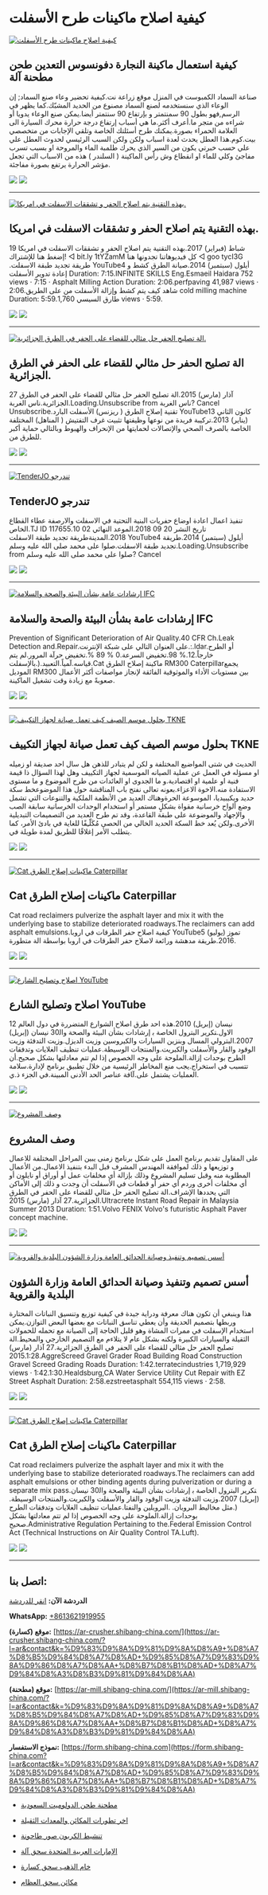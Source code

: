 # كيفية اصلاح ماكينات طرح الأسفلت

<a href="https://swt.shibang-china.com/?l=ar&img&k=%D9%83%D9%8A%D9%81%D9%8A%D8%A9+%D8%A7%D8%B5%D9%84%D8%A7%D8%AD+%D9%85%D8%A7%D9%83%D9%8A%D9%86%D8%A7%D8%AA+%D8%B7%D8%B1%D8%AD+%D8%A7%D9%84%D8%A3%D8%B3%D9%81%D9%84%D8%AA" target="_blank">![كيفية اصلاح ماكينات طرح الأسفلت](http://static.shibang-china.com/all-800x300/843.jpg)</a>

## كيفية استعمال ماكينة النجارة دفونسوس التعدين طحن مطحنة آلة
صناعة السماد الكمبوست في المنزل موقع زراعة نت.كيفية تحضير وعاء صنع السماد; إن الوعاء الذي سنستخدمه لصنع السماد مصنوع من الحديد المشبّك.كما يظهر في الرسم,فهو بطول 90 سمنتمتر و بإرتفاع 90 سنتمتر أيضا.يمكن صنع الوعاء يدويا أو شراءه من متجر ما.أعرف أكثر.ما هي أسباب إرتفاع درجة حرارة محرك السيارة الى العلامة الحمراء بصورة.يمكنك طرح أسئلتك الخاصة وتلقي الإجابات من متخصصي بيت.كوم.هذا العطل يحدث لعدة اسباب ولكن ولكن السبب الرئيسي لحدوث العطل علي علي حسب خبرتي يكون من السير الذي يحرك طلمبة الماء والمروحة او بسبب تسرب مفاجئ وكلي للماء او انقطاع وش رأس الماكينة ( السلندر ) هذه من الاسباب التي تجعل مؤشر الحرارة يرتفع بصورة مفاجئة.


<a href="https://whatsapp.shibangsoft.com/WhatsApp.php" target="_blank" title="WhatsApp">![](http://static.shibang-china.com/icon/whatsapp.png)</a> <a href="https://swt.shibang-china.com/?l=ar&icon&k=%D9%83%D9%8A%D9%81%D9%8A%D8%A9+%D8%A7%D8%B5%D9%84%D8%A7%D8%AD+%D9%85%D8%A7%D9%83%D9%8A%D9%86%D8%A7%D8%AA+%D8%B7%D8%B1%D8%AD+%D8%A7%D9%84%D8%A3%D8%B3%D9%81%D9%84%D8%AA" target="_blank">![](http://static.shibang-china.com/icon/chat-ar.png)</a>

---

<a href="https://swt.shibang-china.com/?l=ar&img&k=%D9%83%D9%8A%D9%81%D9%8A%D8%A9+%D8%A7%D8%B5%D9%84%D8%A7%D8%AD+%D9%85%D8%A7%D9%83%D9%8A%D9%86%D8%A7%D8%AA+%D8%B7%D8%B1%D8%AD+%D8%A7%D9%84%D8%A3%D8%B3%D9%81%D9%84%D8%AA" target="_blank">![بهذه التقنية يتم اصلاح الحفر و تشققات الاسفلت في امريكا.](http://static.shibang-china.com/all-800x300/273.jpg)</a>

## بهذه التقنية يتم اصلاح الحفر و تشققات الاسفلت في امريكا.
19 شباط (فبراير) 2017.بهذه التقنية يتم اصلاح الحفر و تشققات الاسفلت في امريكا إضغط هنا للإشتراك! ◅ bit.ly 1tYZamM كل فيديوهاتنا تجدونها هنا ◅ goo tycI3G  .طريقة تجديد طبقة الاسفلت YouTube4 أيلول (سبتمبر) 2014.صيانة الطرق كشط و إعادة تدوير الأسفلت Duration: 7:15.INFINITE SKILLS Eng.Esmaeil Haidara 752 views &middot; 7:15 &middot; Asphalt Milling Action Duration: 2:06.perfpaving 41,987 views &middot; 2:06.شاهد كيف يتم كشط وإزالة الأسفلت من على الطريق cold milling machine Duration: 5:59.طارق السيسي 1,760 views &middot; 5:59.


<a href="https://whatsapp.shibangsoft.com/WhatsApp.php" target="_blank" title="WhatsApp">![](http://static.shibang-china.com/icon/whatsapp.png)</a> <a href="https://swt.shibang-china.com/?l=ar&icon&k=%D9%83%D9%8A%D9%81%D9%8A%D8%A9+%D8%A7%D8%B5%D9%84%D8%A7%D8%AD+%D9%85%D8%A7%D9%83%D9%8A%D9%86%D8%A7%D8%AA+%D8%B7%D8%B1%D8%AD+%D8%A7%D9%84%D8%A3%D8%B3%D9%81%D9%84%D8%AA" target="_blank">![](http://static.shibang-china.com/icon/chat-ar.png)</a>

---

<a href="https://swt.shibang-china.com/?l=ar&img&k=%D9%83%D9%8A%D9%81%D9%8A%D8%A9+%D8%A7%D8%B5%D9%84%D8%A7%D8%AD+%D9%85%D8%A7%D9%83%D9%8A%D9%86%D8%A7%D8%AA+%D8%B7%D8%B1%D8%AD+%D8%A7%D9%84%D8%A3%D8%B3%D9%81%D9%84%D8%AA" target="_blank">![الة تصليح الحفر حل مثالي للقضاء على الحفر في الطرق الجزائرية.](http://static.shibang-china.com/all-800x300/158.jpg)</a>

## الة تصليح الحفر حل مثالي للقضاء على الحفر في الطرق الجزائرية.
27 آذار (مارس) 2015.الة تصليح الحفر حل مثالي للقضاء على الحفر في الطرق الجزائرية.ناس الغربة.Loading.Unsubscribe from ناس الغربة? Cancel Unsubscribe.تقنية إصلاح الطرق ( ريزنس) الأسفلت البارد YouTube13 كانون الثاني (يناير) 2013.تركيبة فريدة من نوعها وظيفتها تثبيت غرف التفتيش ( المناهل) المختلفة الخاصة بالصرف الصحي والإتصالات لحمايتها من الإنحراف والهبوط وبالتالي حماية أكبر للطرق من.


<a href="https://whatsapp.shibangsoft.com/WhatsApp.php" target="_blank" title="WhatsApp">![](http://static.shibang-china.com/icon/whatsapp.png)</a> <a href="https://swt.shibang-china.com/?l=ar&icon&k=%D9%83%D9%8A%D9%81%D9%8A%D8%A9+%D8%A7%D8%B5%D9%84%D8%A7%D8%AD+%D9%85%D8%A7%D9%83%D9%8A%D9%86%D8%A7%D8%AA+%D8%B7%D8%B1%D8%AD+%D8%A7%D9%84%D8%A3%D8%B3%D9%81%D9%84%D8%AA" target="_blank">![](http://static.shibang-china.com/icon/chat-ar.png)</a>

---

<a href="https://swt.shibang-china.com/?l=ar&img&k=%D9%83%D9%8A%D9%81%D9%8A%D8%A9+%D8%A7%D8%B5%D9%84%D8%A7%D8%AD+%D9%85%D8%A7%D9%83%D9%8A%D9%86%D8%A7%D8%AA+%D8%B7%D8%B1%D8%AD+%D8%A7%D9%84%D8%A3%D8%B3%D9%81%D9%84%D8%AA" target="_blank">![TenderJO تندرجو](http://static.shibang-china.com/all-800x300/1179.jpg)</a>

## TenderJO تندرجو
تنفيذ اعمال اعادة اوضاع حفريات البنية التحتية في الاسفلت والارصفة عطاء القطاع الخاص.TJ ID 117655.تاريخ النشر 20 09 2018.الموعد النهائي 02 10 2018.المدينةطريقة تجديد طبقة الاسفلت YouTube4 أيلول (سبتمبر) 2014.طريقة تجديد طبقة الاسفلت.صلوا على محمد صلى الله عليه وسلم.Loading.Unsubscribe from صلوا على محمد صلى الله عليه وسلم? Cancel


<a href="https://whatsapp.shibangsoft.com/WhatsApp.php" target="_blank" title="WhatsApp">![](http://static.shibang-china.com/icon/whatsapp.png)</a> <a href="https://swt.shibang-china.com/?l=ar&icon&k=%D9%83%D9%8A%D9%81%D9%8A%D8%A9+%D8%A7%D8%B5%D9%84%D8%A7%D8%AD+%D9%85%D8%A7%D9%83%D9%8A%D9%86%D8%A7%D8%AA+%D8%B7%D8%B1%D8%AD+%D8%A7%D9%84%D8%A3%D8%B3%D9%81%D9%84%D8%AA" target="_blank">![](http://static.shibang-china.com/icon/chat-ar.png)</a>

---

<a href="https://swt.shibang-china.com/?l=ar&img&k=%D9%83%D9%8A%D9%81%D9%8A%D8%A9+%D8%A7%D8%B5%D9%84%D8%A7%D8%AD+%D9%85%D8%A7%D9%83%D9%8A%D9%86%D8%A7%D8%AA+%D8%B7%D8%B1%D8%AD+%D8%A7%D9%84%D8%A3%D8%B3%D9%81%D9%84%D8%AA" target="_blank">![إرشادات عامة بشأن البيئة والصحة والسلامة IFC](http://static.shibang-china.com/all-800x300/499.jpg)</a>

## إرشادات عامة بشأن البيئة والصحة والسلامة IFC
Prevention of Significant Deterioration of Air Quality.40 CFR Ch.Leak Detection and.Repair.ﻋﻠﻰ اﻟﻌﻨﻮان اﻟﺘﺎﻟﻲ ﻋﻠﻰ ﺷﺒﻜﺔ اﻹﻧﺘﺮﻧﺖ.:.ldar.أو اﻟﻄﺮح ﺧﺎرﺟﺎً.12.% 98.ﺗﺨﻔﻴﺾ اﻟﺴﺮﻋﺔ.0 % 89 %.ﺗﺨﻔﻴﺾ ﺣﺮآﺔ اﻟﻤﺮور.ﻟﻢ ﻳﺘﻢ ﻗﻴﺎﺳﻪ.آﻤﻴﺎً.اﻟﺘﻌﺒﻴﺪ.(.ﺑﺎﻹﺳﻔﻠﺖ.Cat ماكينة إصلاح الطرق RM300 Caterpillarيجمع الموديل RM300 بين مستويات الأداء والموثوقية الفائقة لإنجاز مواصفات أكثر الأعمال صعوبةً مع زيادة وقت تشغيل الماكينة.


<a href="https://whatsapp.shibangsoft.com/WhatsApp.php" target="_blank" title="WhatsApp">![](http://static.shibang-china.com/icon/whatsapp.png)</a> <a href="https://swt.shibang-china.com/?l=ar&icon&k=%D9%83%D9%8A%D9%81%D9%8A%D8%A9+%D8%A7%D8%B5%D9%84%D8%A7%D8%AD+%D9%85%D8%A7%D9%83%D9%8A%D9%86%D8%A7%D8%AA+%D8%B7%D8%B1%D8%AD+%D8%A7%D9%84%D8%A3%D8%B3%D9%81%D9%84%D8%AA" target="_blank">![](http://static.shibang-china.com/icon/chat-ar.png)</a>

---

<a href="https://swt.shibang-china.com/?l=ar&img&k=%D9%83%D9%8A%D9%81%D9%8A%D8%A9+%D8%A7%D8%B5%D9%84%D8%A7%D8%AD+%D9%85%D8%A7%D9%83%D9%8A%D9%86%D8%A7%D8%AA+%D8%B7%D8%B1%D8%AD+%D8%A7%D9%84%D8%A3%D8%B3%D9%81%D9%84%D8%AA" target="_blank">![بحلول موسم الصيف كيف تعمل صيانة لجهاز التكييف TKNE](http://static.shibang-china.com/all-800x300/949.jpg)</a>

## بحلول موسم الصيف كيف تعمل صيانة لجهاز التكييف TKNE
الحديث في شتى المواضيع المختلفة و لكن لم يتبادر للذهن هل سال احد صديقة او زميله او مسؤله في العمل عن عملية الصيانه الموسمية لجهاز التكييف وهل لهذا السؤال ذا قيمة فنية او علمية او اقتصادية.و ما الجدوى او العائدات من طرح الموضوع و ما مستوى الاستفادة منه.الاخوة الاعزاء.بعونه تعالى نفتح باب المناقشة حول هذا الموضوعخط سكة حديد ويكيبيديا، الموسوعة الحرةوهناك العديد من الأنظمة الملكية والتنوعات التي تشمل وضع ألواح خرسانية مقواة بشكلٍ مستمر أو استخدام الوحدات الخرسانية سابقة الصب والإجهاد والموضوعة على طبقة القاعدة، وقد تم طرح العديد من التصميمات التبديلية الأخرى.ولكن يُعد خط السكة الحديد الخالي من الحصى مُكَلّـِفًا للغاية في بادئ الأمر، كما يتطلب الأمر إغلاقًا للطريق لمدة طويلة في.


<a href="https://whatsapp.shibangsoft.com/WhatsApp.php" target="_blank" title="WhatsApp">![](http://static.shibang-china.com/icon/whatsapp.png)</a> <a href="https://swt.shibang-china.com/?l=ar&icon&k=%D9%83%D9%8A%D9%81%D9%8A%D8%A9+%D8%A7%D8%B5%D9%84%D8%A7%D8%AD+%D9%85%D8%A7%D9%83%D9%8A%D9%86%D8%A7%D8%AA+%D8%B7%D8%B1%D8%AD+%D8%A7%D9%84%D8%A3%D8%B3%D9%81%D9%84%D8%AA" target="_blank">![](http://static.shibang-china.com/icon/chat-ar.png)</a>

---

<a href="https://swt.shibang-china.com/?l=ar&img&k=%D9%83%D9%8A%D9%81%D9%8A%D8%A9+%D8%A7%D8%B5%D9%84%D8%A7%D8%AD+%D9%85%D8%A7%D9%83%D9%8A%D9%86%D8%A7%D8%AA+%D8%B7%D8%B1%D8%AD+%D8%A7%D9%84%D8%A3%D8%B3%D9%81%D9%84%D8%AA" target="_blank">![Cat ماكينات إصلاح الطرق Caterpillar](http://static.shibang-china.com/all-800x300/929.jpg)</a>

## Cat ماكينات إصلاح الطرق Caterpillar
Cat road reclaimers pulverize the asphalt layer and mix it with the underlying base to stabilize deteriorated roadways.The reclaimers can add asphalt emulsions.كيفية اصلاح حفر الطرقات في اروبا YouTube5 تموز (يوليو) 2016.طريقة مدهشة ورائعة لاصلاح حفر الطرقات في اروبا بواسطة الة متطورة.


<a href="https://whatsapp.shibangsoft.com/WhatsApp.php" target="_blank" title="WhatsApp">![](http://static.shibang-china.com/icon/whatsapp.png)</a> <a href="https://swt.shibang-china.com/?l=ar&icon&k=%D9%83%D9%8A%D9%81%D9%8A%D8%A9+%D8%A7%D8%B5%D9%84%D8%A7%D8%AD+%D9%85%D8%A7%D9%83%D9%8A%D9%86%D8%A7%D8%AA+%D8%B7%D8%B1%D8%AD+%D8%A7%D9%84%D8%A3%D8%B3%D9%81%D9%84%D8%AA" target="_blank">![](http://static.shibang-china.com/icon/chat-ar.png)</a>

---

<a href="https://swt.shibang-china.com/?l=ar&img&k=%D9%83%D9%8A%D9%81%D9%8A%D8%A9+%D8%A7%D8%B5%D9%84%D8%A7%D8%AD+%D9%85%D8%A7%D9%83%D9%8A%D9%86%D8%A7%D8%AA+%D8%B7%D8%B1%D8%AD+%D8%A7%D9%84%D8%A3%D8%B3%D9%81%D9%84%D8%AA" target="_blank">![اصلاح وتصليح الشارع YouTube](http://static.shibang-china.com/all-800x300/379.jpg)</a>

## اصلاح وتصليح الشارع YouTube
12 نيسان (إبريل) 2010.هذه احد طرق اصلاح الشوارع المتضررة في دول العالم الاول.ﺘﻜﺮﻳﺮ اﻟﺒﺘﺮول اﻟﺨﺎﺻﺔ ﺑ إرﺷﺎدات ﺑﺸﺄن اﻟﺒﻴﺌﺔ واﻟﺼﺤﺔ واﻟ30 نيسان (إبريل) 2007.اﻟﺒﺘﺮوﻟﻲ اﻟﻤﺴﺎل وﺑﻨﺰﻳﻦ اﻟﺴﻴﺎرات واﻟﻜﻴﺮوﺳﻴﻦ وزﻳﺖ اﻟﺪﻳﺰل.وزﻳﺖ اﻟﺘﺪﻓﺌﺔ وزﻳﺖ اﻟﻮﻗﻮد واﻟﻘﺎر واﻷﺳﻔﻠﺖ واﻟﻜﺒﺮﻳﺖ.واﻟﻤﻨﺘﺠﺎت اﻟﻮﺳﻴﻄﺔ.ﻋﻤﻠﻴﺎت ﺗﻨﻈﻴﻒ اﻟﻐﻼﻳﺎت وﺗﺪﻓﻘﺎت اﻟﻄﺮح ﺑﻮﺣﺪات إزاﻟﺔ.اﻟﻤﻠﻮﺣﺔ ﻋﻠﻰ وﺟﻪ اﻟﺨﺼﻮص إذا ﻟﻢ ﺗﺘﻢ ﻣﻌﺎدﻟﺘﻬﺎ ﺑﺸﻜﻞ ﺻﺤﻴﺢ.أن ﺗﺘﺴﺒﺐ ﻓﻲ اﺳﺘﺨﺮاج.ﻳﺠﺐ ﻣﻨﻊ اﻟﻤﺨﺎﻃﺮ اﻟﺮﺋﻴﺴﻴﺔ ﻣﻦ ﺧﻼل ﺗﻄﺒﻴﻖ ﺑﺮﻧﺎﻣﺞ ﻹدارة.ﺳﻼﻣﺔ اﻟﻌﻤﻠﻴﺎت ﻳﺸﺘﻤﻞ ﻋﻠﻰ.آﺎﻓﺔ ﻋﻨﺎﺻﺮ اﻟﺤﺪ اﻷدﻧﻰ اﻟﻤﺒﻴﻨﺔ.ﻓﻲ اﻟﺠﺰء ذ.ي.


<a href="https://whatsapp.shibangsoft.com/WhatsApp.php" target="_blank" title="WhatsApp">![](http://static.shibang-china.com/icon/whatsapp.png)</a> <a href="https://swt.shibang-china.com/?l=ar&icon&k=%D9%83%D9%8A%D9%81%D9%8A%D8%A9+%D8%A7%D8%B5%D9%84%D8%A7%D8%AD+%D9%85%D8%A7%D9%83%D9%8A%D9%86%D8%A7%D8%AA+%D8%B7%D8%B1%D8%AD+%D8%A7%D9%84%D8%A3%D8%B3%D9%81%D9%84%D8%AA" target="_blank">![](http://static.shibang-china.com/icon/chat-ar.png)</a>

---

<a href="https://swt.shibang-china.com/?l=ar&img&k=%D9%83%D9%8A%D9%81%D9%8A%D8%A9+%D8%A7%D8%B5%D9%84%D8%A7%D8%AD+%D9%85%D8%A7%D9%83%D9%8A%D9%86%D8%A7%D8%AA+%D8%B7%D8%B1%D8%AD+%D8%A7%D9%84%D8%A3%D8%B3%D9%81%D9%84%D8%AA" target="_blank">![وصف المشروع](http://static.shibang-china.com/all-800x300/290.jpg)</a>

## وصف المشروع
على المقاول تقديم برنامج العمل على شكل برنامج زمنى يبين المراحل المختلفة للاعمال و توزيعها و ذلك لموافقة المهندس المشرف قبل البدء بتنفيذ الاعمال.من الأعمال المطلوبة منه وقبل تسليم المشروع وذلك بإزالة أي مخلفات عمل أو أوراق أو نايلون أو أي مخلفات أخرى وردم أي حفر أو قطعات في الأسفلت أن وجدت و ذلك إلى الأماكن التي يحددها الإشراف.الة تصليح الحفر حل مثالي للقضاء على الحفر في الطرق الجزائرية.27 آذار (مارس) 2015.Ultracrete Instant Road Repair in Malaysia Summer 2013 Duration: 1:51.Volvo FENIX Volvo&#39;s futuristic Asphalt Paver concept machine.


<a href="https://whatsapp.shibangsoft.com/WhatsApp.php" target="_blank" title="WhatsApp">![](http://static.shibang-china.com/icon/whatsapp.png)</a> <a href="https://swt.shibang-china.com/?l=ar&icon&k=%D9%83%D9%8A%D9%81%D9%8A%D8%A9+%D8%A7%D8%B5%D9%84%D8%A7%D8%AD+%D9%85%D8%A7%D9%83%D9%8A%D9%86%D8%A7%D8%AA+%D8%B7%D8%B1%D8%AD+%D8%A7%D9%84%D8%A3%D8%B3%D9%81%D9%84%D8%AA" target="_blank">![](http://static.shibang-china.com/icon/chat-ar.png)</a>

---

<a href="https://swt.shibang-china.com/?l=ar&img&k=%D9%83%D9%8A%D9%81%D9%8A%D8%A9+%D8%A7%D8%B5%D9%84%D8%A7%D8%AD+%D9%85%D8%A7%D9%83%D9%8A%D9%86%D8%A7%D8%AA+%D8%B7%D8%B1%D8%AD+%D8%A7%D9%84%D8%A3%D8%B3%D9%81%D9%84%D8%AA" target="_blank">![أسس تصميم وتنفيذ وصيانة الحدائق العامة وزارة الشؤون البلدية والقروية](http://static.shibang-china.com/all-800x300/633.jpg)</a>

## أسس تصميم وتنفيذ وصيانة الحدائق العامة وزارة الشؤون البلدية والقروية
هذا وينبغي أن تكون هناك معرفة ودراية جيدة في كيفية توزيع وتنسيق النباتات المختارة وربطها بتصميم الحديقة وأن يعطي تناسق النباتات مع بعضها البعض التوازن.يمكن استخدام الإسفلت في ممرات المشاة وهو قليل الحاجة إلى الصيانة مع تحمله للحمولات الثقيلة والسيارات الكبيرة ولكنه بشكل عام لا يتلاءم مع التصميم الخارجي والمحيط.الة تصليح الحفر حل مثالي للقضاء على الحفر في الطرق الجزائرية.27 آذار (مارس) 2015.1:28.AggreScreed Gravel Grader Road Building Road Construction Gravel Screed Grading Roads Duration: 1:42.terratecindustries 1,719,929 views &middot; 1:42.1:30.Healdsburg,CA Water Service Utility Cut Repair with EZ Street Asphalt Duration: 2:58.ezstreetasphalt 554,115 views &middot; 2:58.


<a href="https://whatsapp.shibangsoft.com/WhatsApp.php" target="_blank" title="WhatsApp">![](http://static.shibang-china.com/icon/whatsapp.png)</a> <a href="https://swt.shibang-china.com/?l=ar&icon&k=%D9%83%D9%8A%D9%81%D9%8A%D8%A9+%D8%A7%D8%B5%D9%84%D8%A7%D8%AD+%D9%85%D8%A7%D9%83%D9%8A%D9%86%D8%A7%D8%AA+%D8%B7%D8%B1%D8%AD+%D8%A7%D9%84%D8%A3%D8%B3%D9%81%D9%84%D8%AA" target="_blank">![](http://static.shibang-china.com/icon/chat-ar.png)</a>

---

<a href="https://swt.shibang-china.com/?l=ar&img&k=%D9%83%D9%8A%D9%81%D9%8A%D8%A9+%D8%A7%D8%B5%D9%84%D8%A7%D8%AD+%D9%85%D8%A7%D9%83%D9%8A%D9%86%D8%A7%D8%AA+%D8%B7%D8%B1%D8%AD+%D8%A7%D9%84%D8%A3%D8%B3%D9%81%D9%84%D8%AA" target="_blank">![Cat ماكينات إصلاح الطرق Caterpillar](http://static.shibang-china.com/all-800x300/1103.jpg)</a>

## Cat ماكينات إصلاح الطرق Caterpillar
Cat road reclaimers pulverize the asphalt layer and mix it with the underlying base to stabilize deteriorated roadways.The reclaimers can add asphalt emulsions or other binding agents during pulverization or during a separate mix pass.ﺘﻜﺮﻳﺮ اﻟﺒﺘﺮول اﻟﺨﺎﺻﺔ ﺑ إرﺷﺎدات ﺑﺸﺄن اﻟﺒﻴﺌﺔ واﻟﺼﺤﺔ واﻟ30 نيسان (إبريل) 2007.وزﻳﺖ اﻟﺘﺪﻓﺌﺔ وزﻳﺖ اﻟﻮﻗﻮد واﻟﻘﺎر واﻷﺳﻔﻠﺖ واﻟﻜﺒﺮﻳﺖ.واﻟﻤﻨﺘﺠﺎت اﻟﻮﺳﻴﻄﺔ.(.ﻣﺜﻞ ﻣﺨﺎﻟﻴﻂ اﻟﺒﺮوﺑﺎن. .اﻟﺒﺮوﺑﻠﻴﻦ واﻟﻨﻔﺘﺎ.ﻋﻤﻠﻴﺎت ﺗﻨﻈﻴﻒ اﻟﻐﻼﻳﺎت وﺗﺪﻓﻘﺎت اﻟﻄﺮح ﺑﻮﺣﺪات إزاﻟﺔ.اﻟﻤﻠﻮﺣﺔ ﻋﻠﻰ وﺟﻪ اﻟﺨﺼﻮص إذا ﻟﻢ ﺗﺘﻢ ﻣﻌﺎدﻟﺘﻬﺎ ﺑﺸﻜﻞ ﺻﺤﻴﺢ.Administrative Regulation Pertaining to the.Federal Emission Control Act (Technical Instructions on Air Quality Control TA.Luft).


<a href="https://whatsapp.shibangsoft.com/WhatsApp.php" target="_blank" title="WhatsApp">![](http://static.shibang-china.com/icon/whatsapp.png)</a> <a href="https://swt.shibang-china.com/?l=ar&icon&k=%D9%83%D9%8A%D9%81%D9%8A%D8%A9+%D8%A7%D8%B5%D9%84%D8%A7%D8%AD+%D9%85%D8%A7%D9%83%D9%8A%D9%86%D8%A7%D8%AA+%D8%B7%D8%B1%D8%AD+%D8%A7%D9%84%D8%A3%D8%B3%D9%81%D9%84%D8%AA" target="_blank">![](http://static.shibang-china.com/icon/chat-ar.png)</a>

---
## اتصل بنا:

**الدردشة الآن:** [انقر للدردشة](https://swt.shibang-china.com?l=ar&contact&k=%D9%83%D9%8A%D9%81%D9%8A%D8%A9+%D8%A7%D8%B5%D9%84%D8%A7%D8%AD+%D9%85%D8%A7%D9%83%D9%8A%D9%86%D8%A7%D8%AA+%D8%B7%D8%B1%D8%AD+%D8%A7%D9%84%D8%A3%D8%B3%D9%81%D9%84%D8%AA)

**WhatsApp:**  [+8613621919955](https://whatsapp.shibangsoft.com/WhatsApp.php)

**موقع (كسارة):** [https://ar-crusher.shibang-china.com/](https://ar-crusher.shibang-china.com/?l=ar&contact&k=%D9%83%D9%8A%D9%81%D9%8A%D8%A9+%D8%A7%D8%B5%D9%84%D8%A7%D8%AD+%D9%85%D8%A7%D9%83%D9%8A%D9%86%D8%A7%D8%AA+%D8%B7%D8%B1%D8%AD+%D8%A7%D9%84%D8%A3%D8%B3%D9%81%D9%84%D8%AA)

**موقع (مطحنة):** [https://ar-mill.shibang-china.com/](https://ar-mill.shibang-china.com/?l=ar&contact&k=%D9%83%D9%8A%D9%81%D9%8A%D8%A9+%D8%A7%D8%B5%D9%84%D8%A7%D8%AD+%D9%85%D8%A7%D9%83%D9%8A%D9%86%D8%A7%D8%AA+%D8%B7%D8%B1%D8%AD+%D8%A7%D9%84%D8%A3%D8%B3%D9%81%D9%84%D8%AA)

**نموذج الاستفسار:** [https://form.shibang-china.com](https://form.shibang-china.com?l=ar&contact&k=%D9%83%D9%8A%D9%81%D9%8A%D8%A9+%D8%A7%D8%B5%D9%84%D8%A7%D8%AD+%D9%85%D8%A7%D9%83%D9%8A%D9%86%D8%A7%D8%AA+%D8%B7%D8%B1%D8%AD+%D8%A7%D9%84%D8%A3%D8%B3%D9%81%D9%84%D8%AA)

* [مطحنة طحن الدولوميت السعودية](../17/%D9%85%D8%B7%D8%AD%D9%86%D8%A9%20%D8%B7%D8%AD%D9%86%20%D8%A7%D9%84%D8%AF%D9%88%D9%84%D9%88%D9%85%D9%8A%D8%AA%20%D8%A7%D9%84%D8%B3%D8%B9%D9%88%D8%AF%D9%8A%D8%A9.md)

* [اخر تطورات المكائن والمعدات الثقيلة](../20/%D8%A7%D8%AE%D8%B1%20%D8%AA%D8%B7%D9%88%D8%B1%D8%A7%D8%AA%20%D8%A7%D9%84%D9%85%D9%83%D8%A7%D8%A6%D9%86%20%D9%88%D8%A7%D9%84%D9%85%D8%B9%D8%AF%D8%A7%D8%AA%20%D8%A7%D9%84%D8%AB%D9%82%D9%8A%D9%84%D8%A9.md)

* [تنشيط الكربون صور طاحونة](../20/%D8%AA%D9%86%D8%B4%D9%8A%D8%B7%20%D8%A7%D9%84%D9%83%D8%B1%D8%A8%D9%88%D9%86%20%D8%B5%D9%88%D8%B1%20%D8%B7%D8%A7%D8%AD%D9%88%D9%86%D8%A9.md)

* [الإمارات العربية المتحدة سحق آلة](../19/%D8%A7%D9%84%D8%A5%D9%85%D8%A7%D8%B1%D8%A7%D8%AA%20%D8%A7%D9%84%D8%B9%D8%B1%D8%A8%D9%8A%D8%A9%20%D8%A7%D9%84%D9%85%D8%AA%D8%AD%D8%AF%D8%A9%20%D8%B3%D8%AD%D9%82%20%D8%A2%D9%84%D8%A9.md)

* [خام الذهب سحق كسارة](../19/%D8%AE%D8%A7%D9%85%20%D8%A7%D9%84%D8%B0%D9%87%D8%A8%20%D8%B3%D8%AD%D9%82%20%D9%83%D8%B3%D8%A7%D8%B1%D8%A9.md)

* [مكائن سحق العظام](../18/%D9%85%D9%83%D8%A7%D8%A6%D9%86%20%D8%B3%D8%AD%D9%82%20%D8%A7%D9%84%D8%B9%D8%B8%D8%A7%D9%85.md)